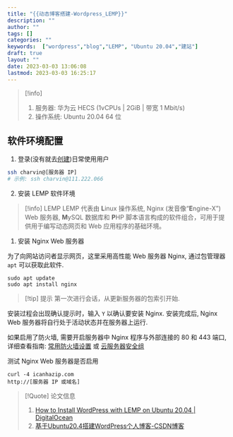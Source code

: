 ```yaml
---
title: "{{动态博客搭建-Wordpress_LEMP}}"
description: ""
author: ""
tags: []
categories: ""
keywords:  ["wordpress","blog","LEMP", "Ubuntu 20.04","建站"]
draft: true
layout: ""
date: 2023-03-03 13:06:08
lastmod: 2023-03-03 16:25:17
---
```



> [!info] 
> 1. 服务器: 华为云 HECS (1vCPUs | 2GiB | 带宽 1 Mbit/s)
> 2. 操作系统: Ubuntu 20.04 64 位

## 软件环境配置

1. 登录(没有就去[创建](../Research/计算机/{8}_linux.md#初始服务器设置))日常使用用户
```bash
ssh charvin@[服务器 IP]
# 示例: ssh charvin@111.222.066
```

2. 安装 LEMP 软件环境

> [!info] LEMP
> LEMP 代表由 **L**inux 操作系统, Nginx (发音像“**E**ngine-X”) Web 服务器, **M**ySQL 数据库和 **P**HP 脚本语言构成的软件组合，可用于提供用于编写动态网页和 Web 应用程序的基础环境。

1. 安装 Nginx Web 服务器

为了向网站访问者显示网页，这里采用高性能 Web 服务器 Nginx, 通过包管理器 `apt` 可以获取此软件.

```
sudo apt update
sudo apt install nginx
```

> [!tip] 提示
> 第一次进行会话，从更新服务器的包索引开始.


安装过程会出现确认提示时，输入 `Y` 以确认要安装 Nginx. 安装完成后, Nginx Web 服务器将自行处于活动状态并在服务器上运行.

如果启用了防火墙, 需要开启服务器中 Nginx 程序与外部连接的 80 和 443 端口, 详细查看指南: [常用防火墙设置](../Research/计算机/{8}_linux.md#常用防火墙设置) 或 [云服务器安全组](../Research/计算机/{8}_linux.md#华为云服务器安全组)


测试 Nginx Web 服务器是否启用

```
curl -4 icanhazip.com
http://[服务器 IP 或域名]
```




> [!Quote] 论文信息
>1. [How to Install WordPress with LEMP on Ubuntu 20.04 | DigitalOcean](https://www.digitalocean.com/community/tutorials/how-to-install-wordpress-with-lemp-on-ubuntu-20-04)
>2. [基于Ubuntu20.4搭建WordPress个人博客-CSDN博客](https://blog.csdn.net/TM2022/article/details/124386462)

